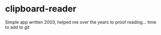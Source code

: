 # clipboard-reader
Simple app written 2003, helped me over the years to proof reading... time to add to git
